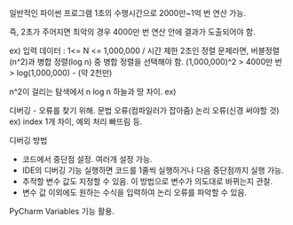 
일반적인 파이썬 프로그램 1초의 수행시간으로 2000만~1억 번 연산 가능.

즉, 2초가 주어지면 최악의 경우 4000만 번 연산 안에 결과가 도출되어야 함.

ex) 입력 데이터 : 1<= N <= 1,000,000 / 시간 제한 2초인 정렬 문제라면,
	버블정렬(n^2)과 병합 정렬(log n) 중 병합 정렬을 선택해야 함.
	(1,000,000)^2 > 4000만 번 > log(1,000,000) - (약 2천만)

n^2이 걸리는 탐색에서 n log n 하늘과 땅 차이.
ex) 


디버깅 - 오류를 찾기 위해.
문법 오류(컴파일러가 잡아줌) 논리 오류(신경 써야할 것)
ex) index 1개 차이, 예외 처리 빠뜨림 등.

디버깅 방법
- 코드에서 중단점 설정. 여러개 설정 가능.
- IDE의 디버깅 기능 실행하면 코드를 1줄씩 실행하거나 다음 중단점까지 실행 가능.
- 추적할 변수 값도 지정할 수 있음. 이 방법으로 변수가 의도대로 바뀌는지 관찰.
- 변수 값 이외에도 원하는 수식을 입력하여 논리 오류를 파악할 수 있음.

PyCharm Variables 기능 활용.